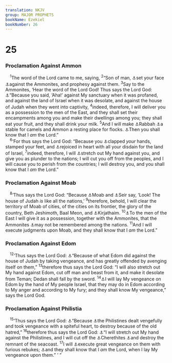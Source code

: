 ```yaml
---
translation: NKJV
group: MAJOR PROPHETS
bookName: Ezekiel 
bookNumber: 26
---
```


<div class="title"><h1>25</h1><h3>Proclamation Against Ammon</h3></div>
<span class="verse exe_25_1"> <sup>1</sup>The word of the Lord came to me, saying, </span>
<span class="verse exe_25_2"><sup>2</sup>“Son of man, <a data-toggle="tooltip" data-placement="bottom" title="Ezek. 35:2">⚓</a>set your face <a data-toggle="tooltip" data-placement="bottom" title="Jer. 49:1; Ezek. 21:28; Amos 1:13–15; Zeph. 2:9">⚓</a>against the Ammonites, and prophesy against them. </span>
<span class="verse exe_25_3"><sup>3</sup>Say to the Ammonites, ‘Hear the word of the Lord God! Thus says the Lord God: <a data-toggle="tooltip" data-placement="bottom" title="Ps. 70:2, 3; (Prov. 17:5); Ezek. 26:2">⚓</a>“Because you said, ‘Aha!’ against My sanctuary when it was profaned, and against the land of Israel when it was desolate, and against the house of Judah when they went into captivity, </span>
<span class="verse exe_25_4"><sup>4</sup>indeed, therefore, I will deliver you as a possession to the men of the East, and they shall set their encampments among you and make their dwellings among you; they shall eat your fruit, and they shall drink your milk. </span>
<span class="verse exe_25_5"><sup>5</sup>And I will make <a data-toggle="tooltip" data-placement="bottom" title="Deut. 3:11; 2 Sam. 12:26; Jer. 49:2; Ezek. 21:20">⚓</a>Rabbah <a data-toggle="tooltip" data-placement="bottom" title="Is. 17:2">⚓</a>a stable for camels and Ammon a resting place for flocks. <a data-toggle="tooltip" data-placement="bottom" title="Ezek. 24:24">⚓</a>Then you shall know that I <i>am</i> the Lord.”<br/></span>
<span class="verse exe_25_6"> <sup>6</sup>‘For thus says the Lord God: “Because you <a data-toggle="tooltip" data-placement="bottom" title="Job 27:23; Lam. 2:15; Nah. 3:19; Zeph. 2:15">⚓</a>clapped <i>your</i> hands, stamped your feet, and <a data-toggle="tooltip" data-placement="bottom" title="Ezek. 36:5">⚓</a>rejoiced in heart with all your disdain for the land of Israel, </span>
<span class="verse exe_25_7"><sup>7</sup>indeed, therefore, I will <a data-toggle="tooltip" data-placement="bottom" title="Ezek. 35:3">⚓</a>stretch out My hand against you, and give you as plunder to the nations; I will cut you off from the peoples, and I will cause you to perish from the countries; I will destroy you, and you shall know that I <i>am</i> the Lord.”<br/></span>
<div class="title"><h3>Proclamation Against Moab</h3></div>
<span class="verse exe_25_8"> <sup>8</sup>‘Thus says the Lord God: “Because <a data-toggle="tooltip" data-placement="bottom" title="Is. 15:6; Jer. 48:1; Amos 2:1, 2">⚓</a>Moab and <a data-toggle="tooltip" data-placement="bottom" title="Ezek. 35:2, 5">⚓</a>Seir say, ‘Look! The house of Judah <i>is</i> like all the nations,’ </span>
<span class="verse exe_25_9"><sup>9</sup>therefore, behold, I will clear the territory of Moab of cities, of the cities on its frontier, the glory of the country, Beth Jeshimoth, Baal Meon, and <a data-toggle="tooltip" data-placement="bottom" title="Num. 32:3, 38; Josh. 13:17; 1 Chr. 5:8; Jer. 48:23">⚓</a>Kirjathaim. </span>
<span class="verse exe_25_10"><sup>10</sup><a data-toggle="tooltip" data-placement="bottom" title="Ezek. 25:4">⚓</a>To the men of the East I will give it as a possession, together with the Ammonites, that the Ammonites <a data-toggle="tooltip" data-placement="bottom" title="Ezek. 21:32">⚓</a>may not be remembered among the nations. </span>
<span class="verse exe_25_11"><sup>11</sup>And I will execute judgments upon Moab, and they shall know that I <i>am</i> the Lord.”<br/></span>
<div class="title"><h3>Proclamation Against Edom</h3></div>
<span class="verse exe_25_12"> <sup>12</sup>‘Thus says the Lord God: <a data-toggle="tooltip" data-placement="bottom" title="2 Chr. 28:17; Ps. 137:7; Jer. 49:7, 8; Amos 1:11; Obad. 10–14">⚓</a>“Because of what Edom did against the house of Judah by taking vengeance, and has greatly offended by avenging itself on them,” </span>
<span class="verse exe_25_13"><sup>13</sup>therefore thus says the Lord God: “I will also stretch out My hand against Edom, cut off man and beast from it, and make it desolate from Teman; Dedan shall fall by the sword. </span>
<span class="verse exe_25_14"><sup>14</sup><a data-toggle="tooltip" data-placement="bottom" title="Is. 11:14">⚓</a>I will lay My vengeance on Edom by the hand of My people Israel, that they may do in Edom according to My anger and according to My fury; and they shall know My vengeance,” says the Lord God.<br/></span>
<div class="title"><h3>Proclamation Against Philistia</h3></div>
<span class="verse exe_25_15"> <sup>15</sup>‘Thus says the Lord God: <a data-toggle="tooltip" data-placement="bottom" title="Jer. 25:20; Amos 1—6">⚓</a>“Because <a data-toggle="tooltip" data-placement="bottom" title="2 Chr. 28:18">⚓</a>the Philistines dealt vengefully and took vengeance with a spiteful heart, to destroy because of the old hatred,” </span>
<span class="verse exe_25_16"><sup>16</sup>therefore thus says the Lord God: <a data-toggle="tooltip" data-placement="bottom" title="Zeph. 2:4">⚓</a>“I will stretch out My hand against the Philistines, and I will cut off the <a data-toggle="tooltip" data-placement="bottom" title="1 Sam. 30:14">⚓</a>Cherethites <a data-toggle="tooltip" data-placement="bottom" title="Jer. 47:4">⚓</a>and destroy the remnant of the seacoast. </span>
<span class="verse exe_25_17"><sup>17</sup>I will <a data-toggle="tooltip" data-placement="bottom" title="Ezek. 5:15">⚓</a>execute great vengeance on them with furious rebukes; <a data-toggle="tooltip" data-placement="bottom" title="Ps. 9:16">⚓</a>and they shall know that I <i>am</i> the Lord, when I lay My vengeance upon them.” ’ ”<br/></span>
